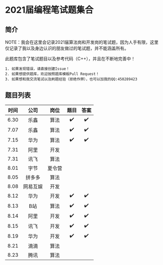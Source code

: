 # 2021届编程笔试题集合

## 简介

NOTE：我会在这里会记录2021届算法岗和开发岗的笔试题，因为人手有限，这里仅记录了我以及身边认识的朋友做过的笔试题，并不能涵盖所有。

此题库包含了笔试题目以及参考代码（C++），并且在不断地完善中！

    1. 如果发现错误，请直接创建Issue！
    2. 如果想提供题库，欢迎按照题库模板Pull Request！
    3. 如果想和我交流笔试以及刷题经验（拒绝作弊），也可以加我的QQ:450289423

## 题目列表

|时间|公司|岗位|题目|答案
|:---:|:---:|:---:|:---:|:---:|
|6.30|乐鑫|算法|✔️|✔️
|7.07|乐鑫|算法|✔️|✔️
|7.15|华为|算法|✔️|✔️
|7.31|阿里|开发||
|7.31|讯飞|算法||
|8.01|字节|夏令营||
|8.05|拼多多|算法||
|8.08|网易互娱|开发||
|8.12|华为|开发|✔️|✔️
|8.13| B站|算法|✔️|✔️
|8.14|阿里|开发|✔️|✔️
|8.15|讯飞|开发|✔️|✔️
|8.19|华为|开发|✔️|✔️
|8.21|滴滴|算法||
|8.23|腾讯|算法||